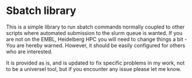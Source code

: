 # Sbatch library
This is a simple library to run sbatch commands normally coupled to other scripts where automated submission to the slurm queue is wanted.
If you are not on the EMBL, Heidelberg HPC you will need to change things a bit - You are hereby warned. However, it should be easily configured for others who are interested.

It is provided as is, and is updated to fix specific problems in my work, not to be a universel tool, but if you encounter any issue please let me know.
